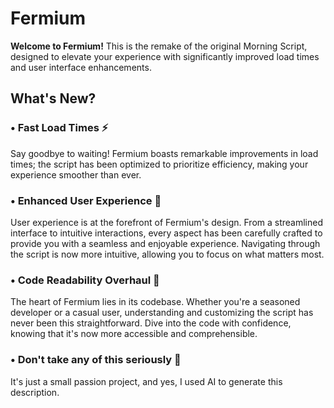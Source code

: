 # Fermium

**Welcome to Fermium!** This is the remake of the original Morning Script, designed to elevate your experience with significantly improved load times and user interface enhancements.

## What's New?

### • **Fast Load Times** ⚡️

Say goodbye to waiting! Fermium boasts remarkable improvements in load times; the script has been optimized to prioritize efficiency, making your experience smoother than ever.

### • **Enhanced User Experience** 🌟

User experience is at the forefront of Fermium's design. From a streamlined interface to intuitive interactions, every aspect has been carefully crafted to provide you with a seamless and enjoyable experience. Navigating through the script is now more intuitive, allowing you to focus on what matters most.

### • **Code Readability Overhaul** 📜

The heart of Fermium lies in its codebase. Whether you're a seasoned developer or a casual user, understanding and customizing the script has never been this straightforward. Dive into the code with confidence, knowing that it's now more accessible and comprehensible.

### • **Don't take any of this seriously** 🍋

It's just a small passion project, and yes, I used AI to generate this description.
